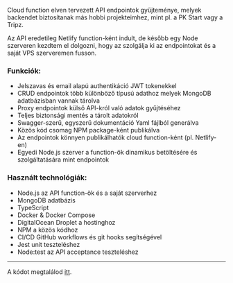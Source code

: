 Cloud function elven tervezett API endpointok gyűjteménye, melyek backendet biztosítanak más hobbi projekteimhez, mint pl. a PK Start vagy a Tripz.

Az API eredetileg Netlify function-ként indult, de később egy Node szerveren kezdtem el dolgozni, hogy az szolgálja ki az endpointokat és a saját VPS szerveremen fusson.

### Funkciók:
* Jelszavas és email alapú authentikáció JWT tokenekkel
* CRUD endpointok több különböző típusú adathoz melyek MongoDB adatbázisban vannak tárolva
* Proxy endpointok külső API-król való adatok gyűjtéséhez
* Teljes biztonsági mentés a tárolt adatokról
* Swagger-szerű, egyszerű dokumentáció Yaml fájlból generálva
* Közös kód csomag NPM package-ként publikálva
* Az endpointok könnyen publikálhatók cloud function-ként (pl. Netlify-en)
* Egyedi Node.js szerver a function-ök dinamikus betöltésére és szolgáltatására mint endpointok

### Használt technológiák:
* Node.js az API function-ök és a saját szerverhez
* MongoDB adatbázis
* TypeScript
* Docker & Docker Compose
* DigitalOcean Droplet a hostinghoz
* NPM a közös kódhoz
* CI/CD GitHub workflows és git hooks segítségével
* Jest unit teszteléshez
* Node:test az API acceptance teszteléshez

--- 
A kódot megtalálod [itt](https://github.com/KinPeter/pk-central).